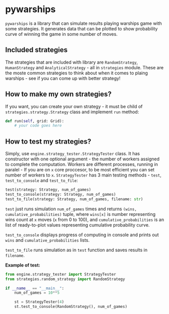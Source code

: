 pywarships
==========

`pywarships` is a library that can simulate results playing warships game with some strategies. It generates data that can be plotted to show probability curve of winning the game in some number of moves.

Included strategies
-------------------

The strategies that are included with library are `RandomStrategy`, `HumanStrategy` and `AnalyticalStrategy` - all in `strategies` module.
These are the moste common strategies to think about when it comes to plaing warships - see if you can come up with better strategy!

How to make my own strategies?
------------------------------

If you want, you can create your own strategy - it must be child of `strategies.strategy.Strategy` class and implement `run` method:

```python
def run(self, grid: Grid):
    # your code goes here
```

How to test my strategies?
--------------------------

Simply, use `engine.strategy_tester.StrategyTester` class. It has constructor with one optional argument - the number of workers assigned to complete the computation. Workers are different processes, running in paralel - If you are on `x` core proccesor, to be most efficient you can set number of workers to `x`. `StrategyTester` has 3 main testing methods - `test`, `test_to_console` and `test_to_file`:

```python
test(strategy: Strategy, num_of_games)
test_to_console(strategy: Strategy, num_of_games)
test_to_file(strategy: Strategy, num_of_games, filename: str)
```

`test` just runs simulation `num_of_games` times and returns `(wins, cumulative_probabilities)` tuple, where `wins[x]` is number representing wins count at `x` moves (`x` from 0 to 100), and `cumulative_probabilities` is an list of ready-to-plot values representing cumulative probability curve.

`test_to_console` displays progress of computing in console and prints out `wins` and `cumulative_probabilities` lists.

`test_to_file` runs simulation as in `test` function and saves results in `filename`.

**Example of test:**

```python
from engine.strategy_tester import StrategyTester
from strategies.random_strategy import RandomStrategy

if __name__ == "__main__":
    num_of_games = 10**5

    st = StrategyTester(4)
    st.test_to_console(RandomStrategy(), num_of_games)
```